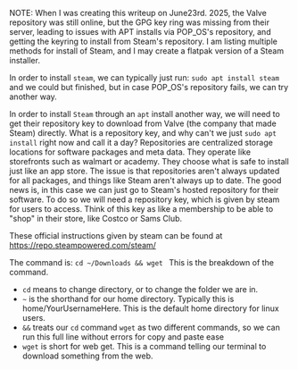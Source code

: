 NOTE: When I was creating this writeup on June23rd. 2025, the Valve repository was still online, but the GPG key ring was missing from their server, leading to issues with APT installs via POP_OS's repository, and getting the keyring to install from Steam's repository. I am listing multiple methods for install of Steam, and I may create a flatpak version of a Steam installer.

In order to install `steam`, we can typically just run:
<code>sudo apt install steam</code>
and we could but finished, but in case POP_OS's repository fails, we can try another way.

In order to install `Steam` through an `apt` install another way, we will need to get their repository key to download from Valve (the company that made Steam) directly.
What is a repository key, and why can't we just <code>sudo apt install</code> right now and call it a day?
Repositories are centralized storage locations for software packages and meta data. They operate like storefronts such as walmart or academy. They choose what is safe to install just like an app store. 
The issue is that repositories aren't always updated for all packages, and things like Steam aren't always up to date. The good news is, in this case we can just go to Steam's hosted repository for their software.
To do so we will need a repository key, which is given by steam for users to access. Think of this key as like a membership to be able to "shop" in their store, like Costco or Sams Club. 

These official instructions given by steam can be found at https://repo.steampowered.com/steam/

The command is:
<code>cd ~/Downloads && wget </code>
This is the breakdown of the command.
- `cd` means to change directory, or to change the folder we are in.
- `~` is the shorthand for our home directory. Typically this is home/YourUsernameHere. This is the default home directory for linux users.
- `&&` treats our `cd` command `wget` as two different commands, so we can run this full line without errors for copy and paste ease
- `wget` is short for web get. This is a command telling our terminal to download something from the web.

  
